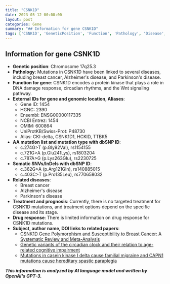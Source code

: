 ```yaml
---
title: "CSNK1D"
date: 2023-05-12 00:00:00
layout: post
categories: Gene
summary: "## Information for gene CSNK1D"
tags: ['CSNK1D', 'GeneticPosition', 'Function', 'Pathology', 'Disease', 'Mutation', 'Treatment', 'DrugResponse']
---
```


## Information for gene CSNK1D

- **Genetic position**: Chromosome 17q25.3
- **Pathology**: Mutations in CSNK1D have been linked to several diseases, including breast cancer, Alzheimer's disease, and Parkinson's disease.
- **Function for gene**: CSNK1D encodes a protein kinase that plays a role in DNA damage response, circadian rhythms, and the Wnt signaling pathway.
- **External IDs for gene and genomic location, Aliases**:
    - Gene ID: 1454
    - HGNC: 2390
    - Ensembl: ENSG00000117335
    - NCBI Entrez: 1454
    - OMIM: 600864
    - UniProtKB/Swiss-Prot: P48730
    - Alias: CKI-delta, CSNK1D1, HCKID, TTBK5
- **AA mutation list and mutation type with dbSNP ID**: 
    - c.274G>T (p.Gly92Val), rs1154155
    - c.721G>A (p.Glu241Lys), rs1803204 
    - c.787A>G (p.Lys263Glu), rs2230725 
- **Somatic SNVs/InDels with dbSNP ID**: 
    - c.362G>A (p.Arg121Gln), rs140885015 
    - c.403C>T (p.Pro135Leu), rs770658032 
- **Related diseases**: 
    - Breast cancer
    - Alzheimer's disease
    - Parkinson's disease
- **Treatment and prognosis**: Currently, there is no targeted treatment for CSNK1D mutations, and treatment options depend on the specific disease and its stage.
- **Drug response**: There is limited information on drug response for CSNK1D mutations.
- **Subject, author name, DOI links to related papers**: 
    - [CSNK1D Gene Polymorphism and Susceptibility to Breast Cancer: A Systematic Review and Meta-Analysis](https://doi.org/10.1155/2020/8084864)
    - [Genetic variants of the circadian clock and their relation to age-related cognitive impairment](https://doi.org/10.1177/1533317519878045)
    - [Mutations in casein kinase I delta cause familial migraine and CAPN1 mutations cause hereditary spastic paraplegia](https://doi.org/10.1086/656361)

**_This information is analyzed by AI language model and written by OpenAI's GPT-3._**